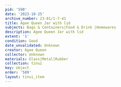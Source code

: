 ```yaml
---
pid: '590'
date: '2023-10-25'
archive_number: 23-01/1-7-41
title: Agee Queen Jar with lid
subjects: Bags & Containers|Food & Drink |Homewares
description: Agee Queen Jar with lid
extent: '1'
condition: Good
date_unvalidated: Unknown
creator: Agee Queen
collector: Unknown
materials: Glass|Metal|Rubber
collection: tinui
key: object
order: '589'
layout: tinui_item
---
```

